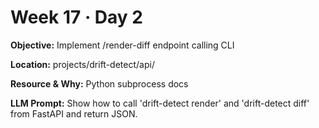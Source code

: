 # Week 17 · Day 2

**Objective:** Implement /render-diff endpoint calling CLI

**Location:** projects/drift-detect/api/

**Resource & Why:** Python subprocess docs

**LLM Prompt:** Show how to call 'drift-detect render' and 'drift-detect diff' from FastAPI and return JSON.
